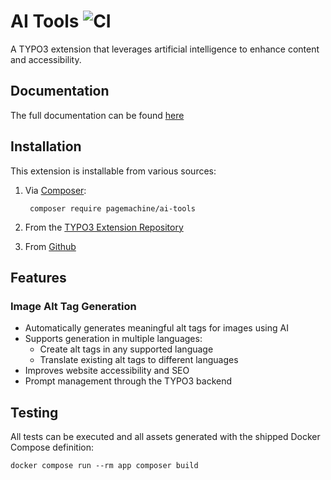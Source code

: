 # AI Tools ![CI](https://github.com/pagemachine/ai-tools/workflows/CI/badge.svg)

A TYPO3 extension that leverages artificial intelligence to enhance content and accessibility.

## Documentation

The full documentation can be found [here](https://pagemachine.github.io/ai-tools/)

## Installation

This extension is installable from various sources:

1. Via [Composer](https://packagist.org/packages/pagemachine/ai-tools):

        composer require pagemachine/ai-tools

2. From the [TYPO3 Extension Repository](https://extensions.typo3.org/extension/ai_tools)
3. From [Github](https://github.com/pagemachine/ai-tools/releases)

## Features

### Image Alt Tag Generation
* Automatically generates meaningful alt tags for images using AI
* Supports generation in multiple languages:
    * Create alt tags in any supported language
    * Translate existing alt tags to different languages
* Improves website accessibility and SEO
* Prompt management through the TYPO3 backend


## Testing

All tests can be executed and all assets generated with the shipped Docker Compose definition:

    docker compose run --rm app composer build
